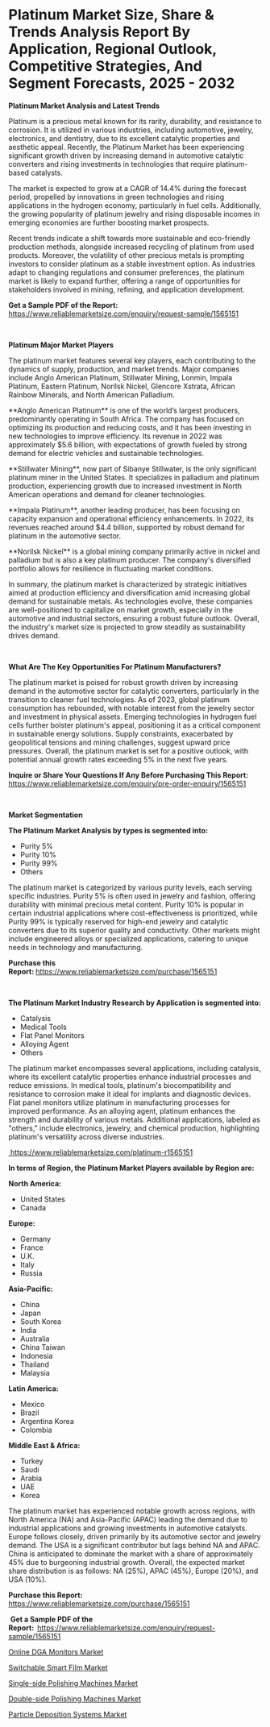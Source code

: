 <p><h1>Platinum Market Size, Share & Trends Analysis Report By Application, Regional Outlook, Competitive Strategies, And Segment Forecasts, 2025 - 2032</h1></p><p><strong>Platinum Market Analysis and Latest Trends</strong></p>
<p><p>Platinum is a precious metal known for its rarity, durability, and resistance to corrosion. It is utilized in various industries, including automotive, jewelry, electronics, and dentistry, due to its excellent catalytic properties and aesthetic appeal. Recently, the Platinum Market has been experiencing significant growth driven by increasing demand in automotive catalytic converters and rising investments in technologies that require platinum-based catalysts.</p><p>The market is expected to grow at a CAGR of 14.4% during the forecast period, propelled by innovations in green technologies and rising applications in the hydrogen economy, particularly in fuel cells. Additionally, the growing popularity of platinum jewelry and rising disposable incomes in emerging economies are further boosting market prospects.</p><p>Recent trends indicate a shift towards more sustainable and eco-friendly production methods, alongside increased recycling of platinum from used products. Moreover, the volatility of other precious metals is prompting investors to consider platinum as a stable investment option. As industries adapt to changing regulations and consumer preferences, the platinum market is likely to expand further, offering a range of opportunities for stakeholders involved in mining, refining, and application development.</p></p>
<p><strong>Get a Sample PDF of the Report:&nbsp;</strong> <a href="https://www.reliablemarketsize.com/enquiry/request-sample/1565151?utm_campaign=3447&utm_medium=2&utm_source=Github&utm_content=ia&utm_term=31032025&utm_id=platinum">https://www.reliablemarketsize.com/enquiry/request-sample/1565151</a></p>
<p>&nbsp;</p>
<p><strong>Platinum Major Market Players</strong></p>
<p><p>The platinum market features several key players, each contributing to the dynamics of supply, production, and market trends. Major companies include Anglo American Platinum, Stillwater Mining, Lonmin, Impala Platinum, Eastern Platinum, Norilsk Nickel, Glencore Xstrata, African Rainbow Minerals, and North American Palladium.</p><p>**Anglo American Platinum** is one of the world’s largest producers, predominantly operating in South Africa. The company has focused on optimizing its production and reducing costs, and it has been investing in new technologies to improve efficiency. Its revenue in 2022 was approximately $5.6 billion, with expectations of growth fueled by strong demand for electric vehicles and sustainable technologies.</p><p>**Stillwater Mining**, now part of Sibanye Stillwater, is the only significant platinum miner in the United States. It specializes in palladium and platinum production, experiencing growth due to increased investment in North American operations and demand for cleaner technologies. </p><p>**Impala Platinum**, another leading producer, has been focusing on capacity expansion and operational efficiency enhancements. In 2022, its revenues reached around $4.4 billion, supported by robust demand for platinum in the automotive sector.</p><p>**Norilsk Nickel** is a global mining company primarily active in nickel and palladium but is also a key platinum producer. The company's diversified portfolio allows for resilience in fluctuating market conditions. </p><p>In summary, the platinum market is characterized by strategic initiatives aimed at production efficiency and diversification amid increasing global demand for sustainable metals. As technologies evolve, these companies are well-positioned to capitalize on market growth, especially in the automotive and industrial sectors, ensuring a robust future outlook. Overall, the industry's market size is projected to grow steadily as sustainability drives demand.</p></p>
<p>&nbsp;</p>
<p><strong>What Are The Key Opportunities For Platinum Manufacturers?</strong></p>
<p><p>The platinum market is poised for robust growth driven by increasing demand in the automotive sector for catalytic converters, particularly in the transition to cleaner fuel technologies. As of 2023, global platinum consumption has rebounded, with notable interest from the jewelry sector and investment in physical assets. Emerging technologies in hydrogen fuel cells further bolster platinum's appeal, positioning it as a critical component in sustainable energy solutions. Supply constraints, exacerbated by geopolitical tensions and mining challenges, suggest upward price pressures. Overall, the platinum market is set for a positive outlook, with potential annual growth rates exceeding 5% in the next five years.</p></p>
<p><strong>Inquire or Share Your Questions If Any Before Purchasing This Report:</strong> <a href="https://www.reliablemarketsize.com/enquiry/pre-order-enquiry/1565151?utm_campaign=3447&utm_medium=2&utm_source=Github&utm_content=ia&utm_term=31032025&utm_id=platinum">https://www.reliablemarketsize.com/enquiry/pre-order-enquiry/1565151</a></p>
<p>&nbsp;</p>
<p><strong>Market Segmentation</strong></p>
<p><strong>The Platinum Market Analysis by types is segmented into:</strong></p>
<p><ul><li>Purity 5%</li><li>Purity 10%</li><li>Purity 99%</li><li>Others</li></ul></p>
<p><p>The platinum market is categorized by various purity levels, each serving specific industries. Purity 5% is often used in jewelry and fashion, offering durability with minimal precious metal content. Purity 10% is popular in certain industrial applications where cost-effectiveness is prioritized, while Purity 99% is typically reserved for high-end jewelry and catalytic converters due to its superior quality and conductivity. Other markets might include engineered alloys or specialized applications, catering to unique needs in technology and manufacturing.</p></p>
<p><strong>Purchase this Report:&nbsp;</strong><a href="https://www.reliablemarketsize.com/purchase/1565151?utm_campaign=3447&utm_medium=2&utm_source=Github&utm_content=ia&utm_term=31032025&utm_id=platinum">https://www.reliablemarketsize.com/purchase/1565151</a></p>
<p>&nbsp;</p>
<p><strong>The Platinum Market Industry Research by Application is segmented into:</strong></p>
<p><ul><li>Catalysis</li><li>Medical Tools</li><li>Flat Panel Monitors</li><li>Alloying Agent</li><li>Others</li></ul></p>
<p><p>The platinum market encompasses several applications, including catalysis, where its excellent catalytic properties enhance industrial processes and reduce emissions. In medical tools, platinum's biocompatibility and resistance to corrosion make it ideal for implants and diagnostic devices. Flat panel monitors utilize platinum in manufacturing processes for improved performance. As an alloying agent, platinum enhances the strength and durability of various metals. Additional applications, labeled as "others," include electronics, jewelry, and chemical production, highlighting platinum's versatility across diverse industries.</p></p>
<p><a href="https://www.reliablemarketsize.com/platinum-r1565151?utm_campaign=3447&utm_medium=2&utm_source=Github&utm_content=ia&utm_term=31032025&utm_id=platinum">&nbsp;https://www.reliablemarketsize.com/platinum-r1565151</a></p>
<p><strong>In terms of Region, the Platinum Market Players available by Region are:</strong></p>
<p>
    <p> <strong> North America: </strong>
        <ul>
            <li>United States</li>
            <li>Canada</li>
        </ul>
        </p> 
    <p> <strong> Europe: </strong>
        <ul>
            <li>Germany</li>
            <li>France</li>
            <li>U.K.</li>
            <li>Italy</li>
            <li>Russia</li>
        </ul>
        </p> 
    <p> <strong> Asia-Pacific: </strong>
        <ul>
            <li>China</li>
            <li>Japan</li>
            <li>South Korea</li>
            <li>India</li>
            <li>Australia</li>
            <li>China Taiwan</li>
            <li>Indonesia</li>
            <li>Thailand</li>
            <li>Malaysia</li>
        </ul>
        </p> 
    <p> <strong> Latin America: </strong>
        <ul>
            <li>Mexico</li>
            <li>Brazil</li>
            <li>Argentina Korea</li>
            <li>Colombia</li>
        </ul>
        </p> 
    <p> <strong> Middle East & Africa: </strong>
        <ul>
            <li>Turkey</li>
            <li>Saudi</li>
            <li>Arabia</li>
            <li>UAE</li>
            <li>Korea</li>
        </ul>
    </p>
    </p>
<p><p>The platinum market has experienced notable growth across regions, with North America (NA) and Asia-Pacific (APAC) leading the demand due to industrial applications and growing investments in automotive catalysts. Europe follows closely, driven primarily by its automotive sector and jewelry demand. The USA is a significant contributor but lags behind NA and APAC. China is anticipated to dominate the market with a share of approximately 45% due to burgeoning industrial growth. Overall, the expected market share distribution is as follows: NA (25%), APAC (45%), Europe (20%), and USA (10%).</p></p>
<p><strong>Purchase this Report: </strong><a href="https://www.reliablemarketsize.com/purchase/1565151?utm_campaign=3447&utm_medium=2&utm_source=Github&utm_content=ia&utm_term=31032025&utm_id=platinum">https://www.reliablemarketsize.com/purchase/1565151</a></p>
<p>&nbsp;<strong>Get a Sample PDF of the Report:&nbsp;&nbsp;</strong><a href="https://www.reliablemarketsize.com/enquiry/request-sample/1565151?utm_campaign=3447&utm_medium=2&utm_source=Github&utm_content=ia&utm_term=31032025&utm_id=platinum">https://www.reliablemarketsize.com/enquiry/request-sample/1565151</a></p>
<p><strong></strong></p>
<p><p><a href="https://www.linkedin.com/pulse/forecasting-online-dga-monitors-market-industry-analysis-growth-9rgyc?utm_campaign=3447&utm_medium=2&utm_source=Github&utm_content=ia&utm_term=31032025&utm_id=platinum">Online DGA Monitors Market</a></p><p><a href="https://github.com/guyotkiferhi/Market-Research-Report-List-1/blob/main/switchable-smart-film-market.md?utm_campaign=3447&utm_medium=2&utm_source=Github&utm_content=ia&utm_term=31032025&utm_id=platinum">Switchable Smart Film Market</a></p><p><a href="https://www.linkedin.com/pulse/detailed-single-side-polishing-machines-market-study-fk10c?utm_campaign=3447&utm_medium=2&utm_source=Github&utm_content=ia&utm_term=31032025&utm_id=platinum">Single-side Polishing Machines Market</a></p><p><a href="https://www.linkedin.com/pulse/double-side-polishing-machines-industry-analysis-market-dcn1c?utm_campaign=3447&utm_medium=2&utm_source=Github&utm_content=ia&utm_term=31032025&utm_id=platinum">Double-side Polishing Machines Market</a></p><p><a href="https://www.linkedin.com/pulse/exploring-particle-deposition-systems-market-projected-g5kzc?utm_campaign=3447&utm_medium=2&utm_source=Github&utm_content=ia&utm_term=31032025&utm_id=platinum">Particle Deposition Systems Market</a></p></p>